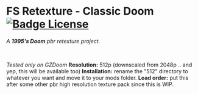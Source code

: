 
# FS Retexture - Classic Doom   [![Badge License]][License]

*A **1995's Doom** pbr retexture project.*

<br>

*Tested only on GZDoom*
**Resolution:** 512p (downscaled from 2048p .. and yep, this will be available too)
**Installation:** rename the "512" directory to whatever you want and move it to your mods folder.
**Load order:** put this after some other pbr high resolution texture pack since this is WIP.



<!----------------------------------------------------------------------------->

[License]: LICENSE


<!-------------------------------[ Badges ]------------------------------------>

[Badge License]: https://img.shields.io/badge/License-MIT-yellow.svg?style=for-the-badge
